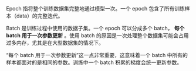 Epoch 指将整个训练数据集完整地通过模型一次。一个 epoch 包含了所有训练样本（data）的完整迭代。

Batch 是训练过程中使用的数据子集。一个 epoch 可以分成多个 batch， **每个 batch 用于一次参数更新** 。使用 batch 的原因是一次处理整个数据集可能会占用过多内存，尤其是在大型数据集的情况下。

“每个 batch 用于一次参数更新”这一点非常重要，这意味着一个 batch 中所有的样本都面对的是相同的参数。训练中一个 batch 积累的梯度会统一更新参数。
